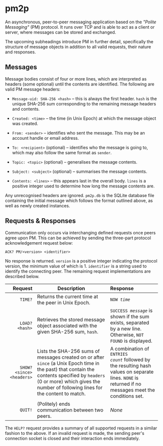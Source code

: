 # pm2p

An asynchronous, peer-to-peer messaging application based on the *"Polite Messaging"* (PM)
protocol. It runs over TCP and is able to act as a client or server, where messages can be stored
and exchanged.

The upcoming subheadings introduce PM in further detail, specifically the structure of message
objects in addition to all valid requests, their nature and responses.

## Messages

Message bodies consist of four or more lines, which are interpreted as headers (some optional)
until the contents are identified. The following are valid PM message headers:

- `Message-uid: SHA-256 <hash>` – this is always the first header. `hash` is the unique SHA-256 sum
corresponding to the remaining message headers and contents.

- `Created: <time>` – the time (in Unix Epoch) at which the message object was created.

- `From: <sender>` – identifies who sent the message. This may be an account handle or email
address.

- `To: <recipient>` (optional) – identifies who the message is going to, which may also follow the
same format as `sender`.

- `Topic: <topic>` (optional) – generalises the message contents.

- `Subject: <subject>` (optional) – summarises the message contents.

- `Contents: <lines>` – this appears last in the overall body. `lines` is a positive integer used
to determine how long the message contents are.

Any unrecognised headers are ignored. `pm2p.db` is the SQLite database file containing the initial
message which follows the format outlined above, as well as newly created instances.

## Requests & Responses

Communication only occurs via interchanging defined requests once peers agree upon PM. This can be
achieved by sending the three-part protocol acknowledgement request below:

```
ACK? PM/<version> <identifier>
```

No response is returned. `version` is a positive integer indicating the protocol version, the
minimum value of which is 1. `identifier` is a string used to identify the connecting peer. The
remaining request implementations are described below.

| Request | Description | Response |
| ---: | --- | :--- |
| `TIME?` | Returns the current time at the peer in Unix Epoch. | <code>NOW <em>time</em></code> |
| `LOAD? <hash>` | Retrieves the stored message object associated with the given SHA-256 sum, `hash`. | <code>SUCCESS <em>message</em></code> is shown if the sum exists, separated by a new line. Otherwise, `NOT FOUND` is displayed. |
| `SHOW? <since> <headers>` | Lists the SHA-256 sums of messages created on or after `since` (a Unix Epoch time in the past) that contain the contents specified by `headers` (0 or more) which gives the number of following lines for the content to match. | A combination of <code>ENTRIES <em>count</em></code> followed by the resulting hash values on separate lines. `NONE` is returned if no messages meet the conditions set. |
| `QUIT!` | (Politely) ends communication between two peers. | *None* |

The `HELP?` request provides a summary of all supported requests in a similar fashion to the above.
If an invalid request is made, the sending peer's connection socket is closed and their interaction
ends immediately.
